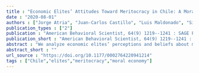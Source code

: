 ```yaml
---
title : "Economic Elites’ Attitudes Toward Meritocracy in Chile: A Moral Economy Perspective"
date : "2020-08-01"
authors : ["Jorge Atria", "Juan-Carlos Castillo", "Luis Maldonado", "Simon Ramirez"]
publication_types : ["2"]
publication : "American Behavioral Scientist, 64(9) 1219--1241 : SAGE Publications Inc https://doi.org/10.1177/0002764220941214"
publication_short : "American Behavioral Scientist, 64(9) 1219--1241 : SAGE Publications Inc https://doi.org/10.1177/0002764220941214"
abstract : "We analyze economic elites’ perceptions and beliefs about meritocracy from a moral economy perspective. A moral economy perspective considers how norms and beliefs structure socioeconomic practices through the constitution and expression of what is considered acceptable, proper, and legitimate. Our study explores how economic elites make sense of the roles of talent and effort in the distribution of resources and how they reconcile the idea of meritocracy within a rigid social order. The site of our study is Chile, a country with fluid mobility between low and middle classes, but with high and persistent disparities and strong barriers to elite positions. We conducted 44 semistructured interviews with shareholders, board members, and high-level executives of large or high-turnover companies in three major Chilean cities. We find that the economic elite strongly support meritocracy but explain access to top positions based on talent rather than effort. The economic elite define talent in terms of business and leadership skills. They attribute upward mobility in the private sector to meritocratic practice. At the same time, they view the public sector as the epitome of nonmeritocratic practices, incompetence, and inefficiency. They profess empathy with the poor, but they reject redistributive policies. The economic elite believe in the primacy of competition in economic life and the necessity of continual economic growth, and thus, they understand meritocracy as both the means to survive in a market economy and a responsible approach to lead national development."
abstract_short : ""
url_source : "https://doi.org/10.1177/0002764220941214"
tags : ["Chile","elites","meritocracy","moral economy"]
---
```

